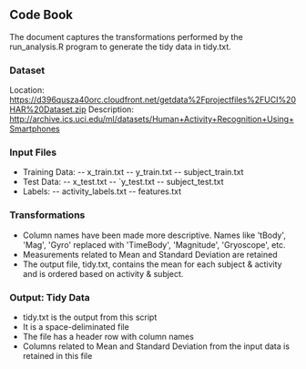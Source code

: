 Code Book
---------------------------------------------------------------
The document captures the transformations performed by the run_analysis.R program to generate the tidy data in tidy.txt.

### Dataset
Location: https://d396qusza40orc.cloudfront.net/getdata%2Fprojectfiles%2FUCI%20HAR%20Dataset.zip
Description: http://archive.ics.uci.edu/ml/datasets/Human+Activity+Recognition+Using+Smartphones

### Input Files
- Training Data:
-- x_train.txt
-- y_train.txt
-- subject_train.txt
- Test Data:
-- x_test.txt
-- `y_test.txt
-- subject_test.txt
- Labels:
-- activity_labels.txt
-- features.txt

### Transformations
- Column names have been made more descriptive. Names like 'tBody', 'Mag', 'Gyro' replaced with 'TimeBody', 'Magnitude', 'Gryoscope', etc. 
- Measurements related to Mean and Standard Deviation are retained
- The output file, tidy.txt, contains the mean for each subject & activity and is ordered based on activity & subject. 

### Output: Tidy Data
- tidy.txt is the output from this script
- It is a space-deliminated file
- The file has a header row with column names
- Columns related to Mean and Standard Deviation from the input data is retained in this file
